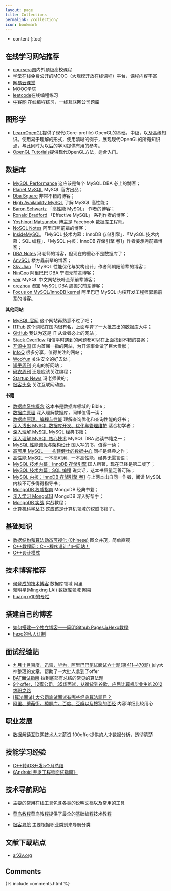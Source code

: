 ```yaml
---
layout: page
title: Collections
permalink: /collection/
icon: bookmark
---
```


* content
{:toc}

## 在线学习网站推荐

- [coursera](https://www.coursera.org/)国内外顶级高校课程
- [学堂在线](http://www.xuetangx.com/)免费公开的MOOC（大规模开放在线课程）平台，课程内容丰富
- [网易云课堂](http://study.163.com/)
- [MOOC学院](http://mooc.guokr.com/)
- [leetcode](https://leetcode.com/)在线编程练习
- [牛客网](http://www.nowcoder.com/) 在线编程练习，一线互联网公司题库


## 图形学 ##

- [LearnOpenGL](https://learnopengl-cn.github.io/ "LearnOpenGL")提供了现代(Core-profile) OpenGL的基础，中级，以及高级知识。使用易于理解的形式，使用清晰的例子，展现现代OpenGL的所有知识点，与此同时为以后的学习提供有用的参考。
- [OpenGL Tutorials](http://opengl.zilongshanren.com/content/index.html)提供现代OpenGL方法，适合入门。 


## 数据库 ##

* [MySQL Performance](http://www.percona.com/blog) 这应该是每个 MySQL DBA 必上的博客；
* [Planet MySQL](http://planet.mysql.com/) MySQL 官方出品；
* [Dba Square](http://www.dbasquare.com/) 非常不错的博客；
* [High Availability MySQL](http://mysqlha.blogspot.com/) 了解 MySQL 高性能；
* [Baron Schwartz](http://www.xaprb.com/blog) 「高性能 MySQL」 作者的博客；
* [Ronald Bradford](http://ronaldbradford.com/blog/) 「Effective MySQL」 系列作者的博客；
* [Yoshinori Matsunobu](http://yoshinorimatsunobu.blogspot.com/) 博主是 Facebook 数据库工程师。
* [NoSQL Notes](http://www.nosqlnotes.net/) 阿里日照前辈的博客；
* [InsideMySQL](http://www.innomysql.net/) 「MySQL 技术内幕：InnoDB 存储引擎」、「MySQL 技术内幕：SQL 编程」、「MySQL 内核：InnoDB 存储引擎 卷1」作者姜承尧前辈博客；
* [DBA Notes](http://dbanotes.net/) 冯老师的博客，但现在的重心不是数据库了；
* [AnySQL](http://www.anysql.net/) 楼方鑫前辈的博客；
* [Sky Jian](http://isky000.com/) 「MySQL 性能优化与架构设计」作者简朝阳前辈的博客；
* [NinGoo](http://www.ningoo.net/) 阿里巴巴 DBA 宁海元前辈博客；
* [yejr](http://imysql.com/) MySQL 中文网站长叶金荣前辈博客；
* [orczhou](http://www.orczhou.com/) 淘宝 MySQL DBA 周振兴前辈博客；
* [Focus on MySQL/InnoDB kernel](http://www.gpfeng.com/) 阿里巴巴 MySQL 内核开发工程师郭鹏前辈的博客。

**其他网站**

* [MySQL 官网](http://www.mysql.com/) 这个网站再熟悉不过了吧；
* [ITPub](http://www.itpub.net/forum.php) 这个网站在国内很有名，上面孕育了一大批杰出的数据库大牛；
* [GitHub](https://github.com/) 我认为这是 IT 从业者必上的网站；
* [Stack Overflow](http://stackoverflow.com/) 相信平时遇到的问题都可以在上面找到不错的答案；
* [开源中国](http://www.oschina.net/) 国内首屈一指的网站，为开源事业做了巨大贡献；
* [InfoQ](http://www.infoq.com/cn) 很多分享，值得关注的网站；
* [WooYun](http://drops.wooyun.org/) 关注安全的好去处；
* [知乎周刊](http://zhuanlan.zhihu.com/Weekly) 充电的好网站；
* [码农周刊](http://weekly.manong.io/) 还是应该关注编程；
* [Startup News](http://news.dbanotes.net/) 冯老师做的；
* [极客头条](http://geek.csdn.net/) 关注互联网动态。

**书籍**

* [数据库系统概念](http://book.douban.com/subject/10548379/) 这本书是数据库领域的 Bible；
* [数据库原理](http://book.douban.com/subject/6976278/) 深入理解数据库，同样值得一读；
* [数据库原理、编程与性能](http://book.douban.com/subject/1094413/) 理解查询优化和查询性能的好书；
* [深入浅出 MySQL 数据库开发、优化与管理维护](http://book.douban.com/subject/3012338/) 适合初学者；
* [深入理解 MySQL](http://book.douban.com/subject/4188364/) MySQL 经典书籍；
* [深入理解 MySQL 核心技术](http://book.douban.com/subject/4022870/) MySQL DBA 必读书籍之一；
* [MySQL 性能调优与架构设计](http://book.douban.com/subject/3729677/) 国人写的书，值得一读；
* [高可用 MySQL——构建健壮的数据中心](http://book.douban.com/subject/6847455/) 同样是经典之作；
* [高性能 MySQL](http://book.douban.com/subject/4241826/) 一本高可用，一本高性能，经典无需言语；
* [MySQL 技术内幕：InnoDB 存储引擎](http://book.douban.com/subject/24708143/) 国人所著，现在已经是第二版了；
* [MySQL 技术内幕：SQL 编程](http://book.douban.com/subject/10569620/) 说实话，这本书质量乏善可陈；
* [MySQL 内核：InnoDB 存储引擎 卷1](http://book.douban.com/subject/25872763/) 与上两本出自同一作者，阅读 MySQL 内核不可多得得指导书； 
* [MongoDB 权威指南](http://book.douban.com/subject/6068947/) MongoDB 经典书籍；
* [深入学习 MongoDB](http://book.douban.com/subject/10439364/) MongoDB 深入好帮手；
* [MongoDB 实战](http://book.douban.com/subject/19977785/) 实战教程； 
* [计算机科学丛书](http://book.douban.com/series/1163) 这应该是计算机领域的权威书籍了。


## 基础知识
- [数据结构和算法动态可视化 (Chinese)](http://zh.visualgo.net/) 图文并茂，简单直观
- [C++教程网：C++程序设计门户网站！](http://www.weixueyuan.net/cpp/)
- [C++设计模式](http://www.weixueyuan.net/cpp/shejimoshi/)


## 技术博客推荐

 - [何登成的技术博客](http://hedengcheng.com/)  数据库领域 阿里
 - [赖明星(Mingxing LAI)](https://bestswifter.com/bat-interview/) 数据库领域 网易
 - [huangxy10的专栏](http://blog.csdn.net/huangxy10)


## 搭建自己的博客

- [如何搭建一个独立博客——简明Github Pages与Hexo教程](http://www.jianshu.com/p/05289a4bc8b2)
- [hexo的私人订制](http://blog.sunnyxx.com/2014/03/07/hexo_customize/)

## 面试经验贴

- [九月十月百度，迅雷，华为，阿里巴巴笔试面试六十题(第411~470题)](http://blog.csdn.net/v_july_v/article/details/11921021) july大神整理的文章，帮助了一大批人拿到了offer
- [BAT面试指南](https://bestswifter.com/bat-interview/)  拉到底部有总结的常见的算法题
- [9个offer，12家公司，35场面试，从微软到谷歌，应届计算机毕业生的2012求职之路](http://www.cnblogs.com/figure9/archive/2013/01/09/2853649.html) 
- [[算法面试] 大公司笔试面试有哪些经典算法题目？](http://www.itmian4.com/thread-9003-1-2.html)
- [阿里、蘑菇街、猿题库、百度、豆瓣以及搜狗的面经](http://www.nowcoder.com/discuss/4484) 内容详细比较用心

## 职业发展

- [数据解读互联网技术人才薪资](https://100offer.com/blog/posts/131) 100offer提供的人才数据分析，透彻清楚

## 技能学习经验
 
- [C++转iOS开发5个月总结](http://everettjf.github.io/2015/11/18/the-past-4-months-ios-develop-for-me)
- [《Android 开发工程师面试指南》](http://www.diycode.cc/wiki/androidinterview)

## 技术导航网站
 - [主要的常用在线工具]( http://tool.oschina.net)包含各类的说明文档以及常用的工具
 
 - [菜鸟教程]( http://www.runoob.com/)菜鸟教程提供了最全的基础编程技术教程 
 

  - [极客导航]( http://www.gogeeks.cn/) 主要根据职业类别来导航分类
 



## 文献下载站点

- [arXiv.org](http://everettjf.github.io/2015/11/18/the-past-4-months-ios-develop-for-me)
 
 
 

## Comments

{% include comments.html %}
